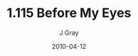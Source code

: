 ---
title: '1.115 Before My Eyes'
alt: 'Mysteries of the Arcana'
date: '2010-04-12'
author: 'J Gray'
artist: 'Keira'
chapter: '1 More Heavens and Earths'
filler: false
---